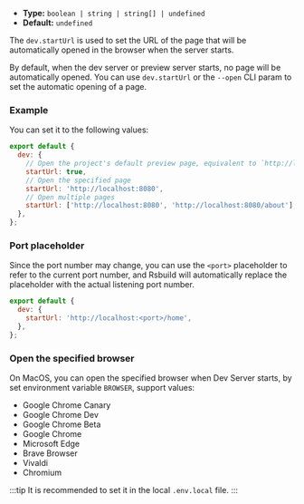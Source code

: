 - **Type:** `boolean | string | string[] | undefined`
- **Default:** `undefined`

The `dev.startUrl` is used to set the URL of the page that will be automatically opened in the browser when the server starts.

By default, when the dev server or preview server starts, no page will be automatically opened. You can use `dev.startUrl` or the `--open` CLI param to set the automatic opening of a page.

### Example

You can set it to the following values:

```js
export default {
  dev: {
    // Open the project's default preview page, equivalent to `http://localhost:<port>`
    startUrl: true,
    // Open the specified page
    startUrl: 'http://localhost:8080',
    // Open multiple pages
    startUrl: ['http://localhost:8080', 'http://localhost:8080/about'],
  },
};
```

### Port placeholder

Since the port number may change, you can use the `<port>` placeholder to refer to the current port number, and Rsbuild will automatically replace the placeholder with the actual listening port number.

```js
export default {
  dev: {
    startUrl: 'http://localhost:<port>/home',
  },
};
```

### Open the specified browser

On MacOS, you can open the specified browser when Dev Server starts, by set environment variable `BROWSER`, support values:

- Google Chrome Canary
- Google Chrome Dev
- Google Chrome Beta
- Google Chrome
- Microsoft Edge
- Brave Browser
- Vivaldi
- Chromium

:::tip
It is recommended to set it in the local `.env.local` file.
:::
